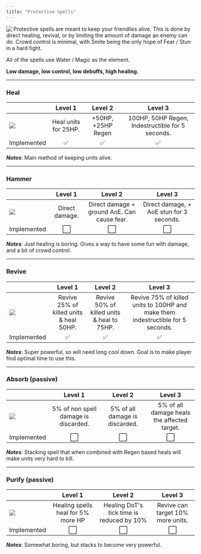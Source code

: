 ```yaml
---
title: "Protective Spells"
---
```


<img align="left" src="https://github.com/veeneck/BarricAssets/blob/master/Gameplay.xcassets/ActionBar.spriteatlas/icon_Protective.imageset/icon_Protective.png?raw=true" /> Protective spells are meant to keep your friendlies alive. This is done by direct healing, revival, or by limiting the amount of damage an enemy can do. Crowd control is minimal, with Smite being the only hope of Fear / Stun in a hard fight.

All of the spells use Water / Magic as the element. 

**Low damage, low control, low debuffs, high healing.**

***

### Heal
|   |           Level 1          |        Level 2        |                      Level 3                      |
|---|:--------------------------:|:---------------------:|:-------------------------------------------------:|
| ![](https://github.com/veeneck/BarricAssets/blob/master/Gameplay.xcassets/ActionBar.spriteatlas/icon_Heal-1.imageset/icon_Heal.png?raw=true)  | Heal units for 25HP. | +50HP, +25HP Regen | 100HP, 50HP Regen, Indestructible for 5 seconds. |
| Implemented | :white_check_mark: | :white_check_mark: | :white_check_mark: |

_**Notes**_: Main method of keeping units alive.

***

### Hammer
|   |     Level 1    |                   Level 2                   |                  Level 3                 |
|---|:--------------:|:-------------------------------------------:|:----------------------------------------:|
| ![](https://github.com/veeneck/BarricAssets/blob/master/Gameplay.xcassets/ActionBar.spriteatlas/icon_Hammer.imageset/icon_Hammer.png?raw=true)  | Direct damage. | Direct damage + ground AoE. Can cause fear. | Direct damage, + AoE stun for 3 seconds. |
| Implemented | :white_large_square: | :white_large_square: | :white_large_square: |

_**Notes**_: Just healing is boring. Gives a way to have some fun with damage, and a bit of crowd control.

*** 

### Revive
|   |                  Level 1                  |                  Level 2                  |                                 Level 3                                |
|---|:-----------------------------------------:|:-----------------------------------------:|:----------------------------------------------------------------------:|
| ![](https://github.com/veeneck/BarricAssets/blob/master/Gameplay.xcassets/ActionBar.spriteatlas/icon_Revive.imageset/icon_Revive.png?raw=true)  | Revive 25% of killed units & heal 50HP. | Revive 50% of killed units & heal to 75HP. | Revive 75% of killed units to 100HP and make them indestructible for 5 seconds. |
| Implemented | :white_check_mark: | :white_check_mark: | :white_check_mark: |

_**Notes**_: Super powerful, so will need long cool down. Goal is to make player find optimal time to use this.

***

### Absorb (passive)
|   |                Level 1               |             Level 2            |                   Level 3                   |
|---|:------------------------------------:|:------------------------------:|:-------------------------------------------:|
| ![](https://github.com/veeneck/BarricAssets/blob/master/Gameplay.xcassets/ActionBar.spriteatlas/icon_Absorb.imageset/icon_Absorb.png?raw=true)  | 5% of non spell damage is discarded. | 5% of all damage is discarded. | 5% of all damage heals the affected target. |
| Implemented | :white_large_square: | :white_large_square: | :white_large_square: |

_**Notes**_: Stacking spell that when combined with Regen based heals will make units very hard to kill.

***

### Purify (passive)
|   |               Level 1              |                  Level 2                  |              Level 3              |
|---|:----------------------------------:|:-----------------------------------------:|:---------------------------------:|
| ![](https://github.com/veeneck/BarricAssets/blob/master/Gameplay.xcassets/ActionBar.spriteatlas/icon_Purify.imageset/icon_Purify.png?raw=true)  | Healing spells heal for 5% more HP | Healing DoT's tick time is reduced by 10% | Revive can target 10% more units. |
| Implemented | :white_large_square: | :white_large_square: | :white_large_square: |

_**Notes**_: Somewhat boring, but stacks to become very powerful.